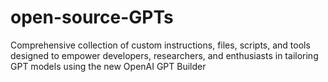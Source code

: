 # open-source-GPTs
Comprehensive collection of custom instructions, files, scripts, and tools designed to empower developers, researchers, and enthusiasts in tailoring GPT models using the new OpenAI GPT Builder
